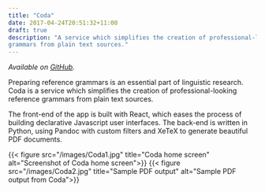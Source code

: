 ```yaml
---
title: "Coda"
date: 2017-04-24T20:51:32+11:00
draft: true
description: "A service which simplifies the creation of professional-looking reference
grammars from plain text sources."
---
```


*Available on [GitHub](https://github.com/kdelwat/coda).*

Preparing reference grammars is an essential part of linguistic research. Coda
is a service which simplifies the creation of professional-looking reference
grammars from plain text sources.

The front-end of the app is built with React, which eases the process of
building declarative Javascript user interfaces. The back-end is written in
Python, using Pandoc with custom filters and XeTeX to generate beautiful PDF
documents.

{{< figure src="/images/Coda1.jpg" title="Coda home screen" alt="Screenshot of Coda home screen">}}
{{< figure src="/images/Coda2.jpg" title="Sample PDF output" alt="Sample PDF output from Coda">}}